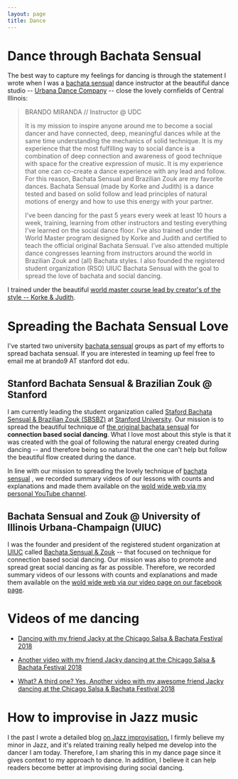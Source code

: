 ```yaml
---
layout: page
title: Dance
---
```


# Dance through Bachata Sensual

The best way to capture my feelings for dancing is through the statement I wrote when I was a 
[bachata sensual](https://www.bachatasensual.com/historia-bs/) dance 
instructor at the beautiful dance studio -- [Urbana Dance Company](https://www.urbanadancecompany.com/) --
close the lovely cornfields of Central Illinois:

> BRANDO MIRANDA // Instructor @ UDC
>
> It is my mission to inspire anyone around me to become a social dancer and have connected, deep, meaningful dances
> while at the same time understanding the mechanics of solid technique. It is my experience that the most fulfilling
> way to social dance is a combination of deep connection and awareness of good technique with space for the creative
> expression of music. It is my experience that one can co-create a dance experience with any lead and follow.
> For this reason, Bachata Sensual and Brazilian Zouk are my favorite dances. Bachata Sensual (made by Korke and Judith)
> is a dance tested and based on solid follow and lead principles of natural motions of energy and how to use this
> energy with your partner.
>
> I’ve been dancing for the past 5 years every week at least 10 hours a week, training, learning from other instructors
> and testing everything I’ve learned on the social dance floor. I’ve also trained under the World Master program
> designed by Korke and Judith and certified to teach the official original Bachata Sensual. I’ve also attended multiple
> dance congresses learning from instructors around the world in Brazilian Zouk and (all) Bachata styles.
> I also founded the registered student organization (RSO) UIUC Bachata Sensual with the goal to spread the
> love of bachata and social dancing.

I trained under the beautiful
[world master course lead by creator's of the style 
-- Korke & Judith](professional_documents/BRANDO_MIRANDA_DIPLOMA_EXCELLENCE_KYJ_EN.jpg).

[//]: # (- Click [here]&#40;https://illinois.campuslabs.com/engage/organization/facebookuiucsbachata&#41; for the university website.)

[//]: # (We post them in [our youtube page]&#40;https://www.youtube.com/channel/UCcT5YnFyYs_hXm76MGMJ8TQ&#41;. )

# Spreading the Bachata Sensual Love

I've started two university [bachata sensual](https://www.bachatasensual.com/historia-bs/) groups as part of my efforts 
to spread bachata sensual.
If you are interested in teaming up feel free to email me at brando9 AT stanford dot edu.

## Stanford Bachata Sensual & Brazilian Zouk @ Stanford

I am currently leading the student organization called 
[Staford Bachata Sensual & Brazilian Zouk (SBSBZ)](https://www.facebook.com/groups/857433758788901) 
at [Stanford University](https://www.stanford.edu/).
Our mission is to spread the beautiful technique of 
[the original bachata sensual](https://www.bachatasensual.com/historia-bs/) 
for **connection based social dancing**.
What I love most about this style is that it was created with the goal of following the natural energy created during
dancing -- and therefore being so natural that the one can't help but follow the beautiful flow created during 
the dance.

In line with our mission to spreading the lovely technique of 
[bachata sensual](https://www.bachatasensual.com/historia-bs/)
, we recorded summary videos of our lessons
with counts and explanations and made them available on the
[wold wide web via my personal YouTube channel](https://www.youtube.com/playlist?list=PLB3sDpSRdrOt6iKyPucMJAwbwW2YtMs3V).

## Bachata Sensual and Zouk @ University of Illinois Urbana-Champaign (UIUC)

I was the founder and president of the registered student organization at [UIUC](https://illinois.edu/)
called [Bachata Sensual & Zouk](https://www.facebook.com/UIUCBachataSen/)
-- that focused on technique for connection based social dancing.
Our mission was also to promote and spread great social dancing as far as possible.
Therefore, we recorded summary videos of our lessons with counts and explanations and made them available on the
[wold wide web via our video page on our facebook page](https://www.facebook.com/UIUCBachataSen/videos/). 

# Videos of me dancing

- [Dancing with my friend Jacky at the Chicago Salsa & Bachata Festival 2018](https://youtu.be/kiVNtBOuFM8)

- [Another video with my friend Jacky dancing at the Chicago Salsa & Bachata Festival 2018](https://youtu.be/pLvOPosVZUU)

- [What? A third one? Yes, Another video with my awesome friend Jacky dancing at the Chicago Salsa & Bachata Festival 2018](https://youtu.be/_xw520qaw2o)

# How to improvise in Jazz music

I the past I wrote a detailed blog [on Jazz improvisation.](_posts/2019-10-31-jazz-improvisation.md) 
I firmly believe my minor in Jazz, and it's related training really helped me develop into the dancer I am today.
Therefore, I am sharing this in my dance page since it gives context to my approach to dance.
In addition, I believe it can help readers become better at improvising during social dancing. 

